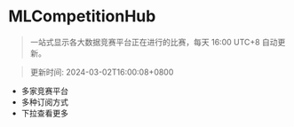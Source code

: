 # MLCompetitionHub

> 一站式显示各大数据竞赛平台正在进行的比赛，每天 16:00 UTC+8 自动更新。
  
> 更新时间: 2024-03-02T16:00:08+0800 

* 多家竞赛平台
* 多种订阅方式
* 下拉查看更多